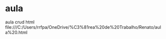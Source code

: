 # aula
aula crud html
file:///C:/Users/rrfpa/OneDrive/%C3%81rea%20de%20Trabalho/Renato/aula%20.html
